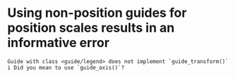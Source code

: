 # Using non-position guides for position scales results in an informative error

    Guide with class <guide/legend> does not implement `guide_transform()`
    i Did you mean to use `guide_axis()`?


